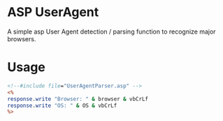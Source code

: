 ASP UserAgent
=============

A simple asp User Agent detection / parsing function to recognize major browsers.


Usage
=============

```asp
<!--#include file="UserAgentParser.asp" -->
<%
response.write "Browser: " & browser & vbCrLf
response.write "OS: " & OS & vbCrLf
%>
```
